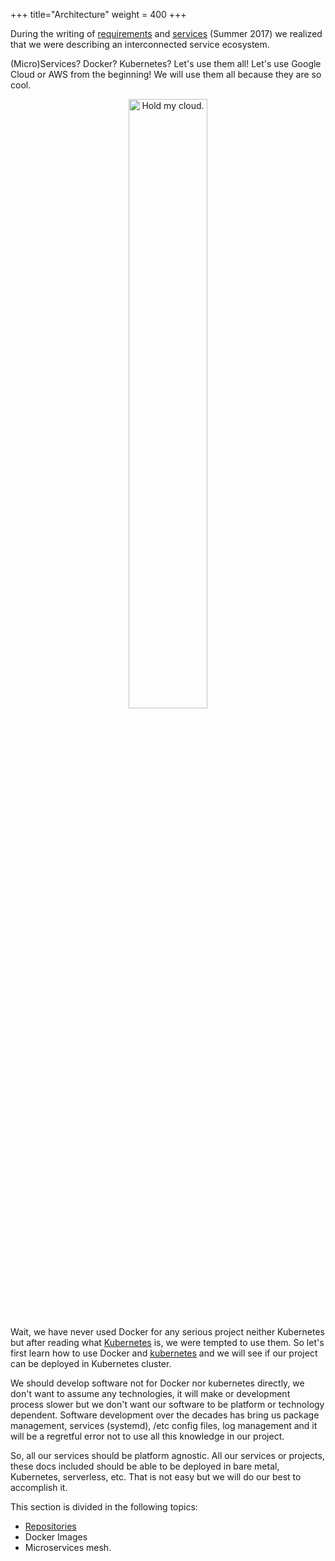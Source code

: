 +++
title="Architecture"
weight = 400
+++

During the writing of [requirements](/requirements) and [services](/services) (Summer 2017) we realized that we were describing an interconnected service ecosystem.

(Micro)Services? Docker? Kubernetes? Let's use them all! Let's use Google Cloud or AWS from the beginning! We will use them all because they are so cool.

<center>
  <img src="/images/holdmycloud.jpg" alt="Hold my cloud." width=50% />
</center>

Wait, we have never used Docker for any serious project neither Kubernetes but after reading what [Kubernetes](https://kubernetes.io/) is, we were tempted to use them. So let's first learn how to use Docker and [kubernetes](https://github.com/a-castellano/kubernetes-tutorials) and we will see if our project can be deployed in Kubernetes cluster.

We should develop software not for Docker nor kubernetes directly, we don't want to assume any technologies, it will make or development process slower but we don't want our software to be platform or technology dependent. Software development over the decades has bring us package management, services (systemd), /etc config files, log management and it will be a regretful error not to use all this knowledge in our project.

So, all our services should be platform agnostic. All our services or projects, these docs included should be able to be deployed in bare metal, Kubernetes, serverless, etc. That is not easy but we will do our best to accomplish it.

This section is divided in the following topics:

* [Repositories](/architecture/repos/)
* Docker Images
* Microservices mesh.
